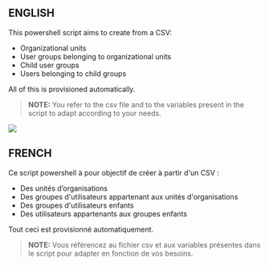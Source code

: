 ## ENGLISH
This powershell script aims to create from a CSV:
- Organizational units
- User groups belonging to organizational units
- Child user groups
- Users belonging to child groups

All of this is provisioned automatically.
> **NOTE:** You refer to the csv file and to the variables present in the script to adapt according to your needs.

[![](https://mermaid.ink/img/eyJjb2RlIjoiZ3JhcGggVERcbiAgICAyMjc5NzQoWzIyNzk3NC5sYW5dKSAgLS0-IEhRXG4gICAgSFEgLS0-RW1wbG95ZWVzXG4gICAgRW1wbG95ZWVzIC0tPiAxKFBhcmlzKVxuICAgIEVtcGxveWVlcyAtLT4gMihNYXJzZWlsbGUpXG4gICAgSFEgLS0-V29ya3N0YXRpb25cbiAgICBXb3Jrc3RhdGlvbiAtLT4gMyhQYXJpcylcbiAgICBXb3Jrc3RhdGlvbiAtLT4gNChNYXJzZWlsbGUpXG4gICAgV29ya3N0YXRpb24gLS0-IDUoU2VjdXJlKVxuICAgIEhRIC0tPlNlcnZlcnNcbiAgICBTZXJ2ZXJzIC0tPiA2KEluZnJhKVxuICAgIFNlcnZlcnMgLS0-IDcoU2VjdXJlKSIsIm1lcm1haWQiOnsidGhlbWUiOiJkZWZhdWx0In0sInVwZGF0ZUVkaXRvciI6ZmFsc2V9)](https://mermaid-js.github.io/mermaid-live-editor/#/edit/eyJjb2RlIjoiZ3JhcGggVERcbiAgICAyMjc5NzQoWzIyNzk3NC5sYW5dKSAgLS0-IEhRXG4gICAgSFEgLS0-RW1wbG95ZWVzXG4gICAgRW1wbG95ZWVzIC0tPiAxKFBhcmlzKVxuICAgIEVtcGxveWVlcyAtLT4gMihNYXJzZWlsbGUpXG4gICAgSFEgLS0-V29ya3N0YXRpb25cbiAgICBXb3Jrc3RhdGlvbiAtLT4gMyhQYXJpcylcbiAgICBXb3Jrc3RhdGlvbiAtLT4gNChNYXJzZWlsbGUpXG4gICAgV29ya3N0YXRpb24gLS0-IDUoU2VjdXJlKVxuICAgIEhRIC0tPlNlcnZlcnNcbiAgICBTZXJ2ZXJzIC0tPiA2KEluZnJhKVxuICAgIFNlcnZlcnMgLS0-IDcoU2VjdXJlKSIsIm1lcm1haWQiOnsidGhlbWUiOiJkZWZhdWx0In0sInVwZGF0ZUVkaXRvciI6ZmFsc2V9)

## FRENCH
Ce script powershell à pour objectif de créer à partir d'un CSV : 
- Des unités d’organisations
- Des groupes d'utilisateurs appartenant aux unités d'organisations 
- Des groupes d'utilisateurs enfants
- Des utilisateurs appartenants aux groupes enfants

Tout ceci est provisionné automatiquement.
> **NOTE:** Vous référencez au fichier csv et aux variables présentes dans le script pour adapter en fonction de vos besoins.

